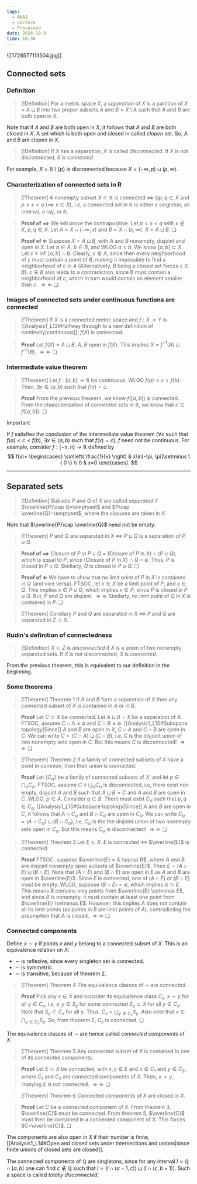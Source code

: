 ```yaml
---
tags:
  - ANA1
  - Lecture
  - Processed
date: 2024-10-9
time: 10:30
---
```

![[1728577113504.jpg]]

## Connected sets

### Definition

>[!Definition]
>For a metric space $X$, a *separation* of $X$ is a partition of $X=A\sqcup B$ into two proper subsets $A$ and $B=X\setminus A$ such that $A$ and $B$ are both open in $X$. 

Note that if $A$ and $B$ are both open in $X$, it follows that $A$ and $B$ are both closed in $X$. A set which is both open and closed in called *clopen* set. So, $A$ and $B$ are clopen in $X$. 

>[!Definition]
>If $X$ has a separation, $X$ is called *disconnected*. If $X$ is not disconnected, $X$ is *connected*.

For example, $X=\mathbb{R}\setminus \{ p \}$ is disconnected because $X=(-\infty, p)\sqcup(p, \infty)$. 
### Characterization of connected sets in R

>[!Theorem]
>A nonempty subset $X\subset \mathbb{R}$ is connected $\iff$ (($p, q\in X$ and $p<x<q$ )$\implies$ $x\in X$), i.e, a connected set in $\mathbb{R}$ is either a singleton, an interval, a ray, or $\mathbb{R}$.

>**Proof of $\implies$**
>We will prove the contrapositive. Let $p<x<q$ with $x \not\in X$, $p, q\in X$. Let $A=X\cap(-\infty, x)$ and $B=X\cap(x, \infty)$. $X=A\sqcup B$. ❏
>
>**Proof of $\Longleftarrow$**
>Suppose $X=A\sqcup B$, with $A$ and $B$ nonempty, disjoint and open in $X$. Let $a\in A$, $b\in B$, and WLOG $a<b$. We know $[a, b]\subset X$. Let $c\equiv \inf \ [a, b]\cap B$. Clearly, $c\not\in A$, since then every neighborhood of $c$ must contain a point of $B$, making it impossible to find a neighborhood of $c$ in $A$ (Alternatively, $B$ being a closed set forces $c\in B$). $c\in B$ also leads to a contradiction, since B must contain a neighborhood of $c$, which in turn would contain an element smaller than $c$. $\Rightarrow\Leftarrow$ ❏

### Images of connected sets under continuous functions are connected

>[!Theorem]
>If $X$ is a connected metric space and $f:X\to Y$ is [[Analysis1_L13#Halfway through to a new definition of continuity|continuous]], $f(X)$ is connected.

>**Proof**
>Let $f(X)=A\sqcup B$, $A$, $B$ open in $f(X)$. This implies $X=f^{-1}(A)\sqcup f^{-1}(B)$. $\Rightarrow\Leftarrow$ ❏

### Intermediate value theorem

>[!Theorem]
>Let $f:[a, b]\to \mathbb{R}$ be continuous, WLOG $f(a)<c<f(b)$. Then, $\exists x\in(a, b)$ such that $f(x)=c$. 

>**Proof**
>From the previous theorem, we know $f([a, b])$ is connected. From the characterization of connected sets in $\mathbb{R}$, we know that $c\in f([a, b])$. ❏

>[!Important]
>If $f$ satisfies the conclusion of the intermediate value theorem ($\forall c$ such that $f(a)<c<f(b)$, $\exists x\in(a, b)$ such that $f(x)=c$), $f$ need not be continuous. For example, consider $f:[-\pi, \pi]\to \mathbb{R}$ defined by
>$$
>f(x)=
>\begin{cases}
>\sin\left( \frac{1}{x} \right) & x\in[-\pi, \pi]\setminus \{ 0 \} \\
>0 & x=0
>\end{cases}.
>$$

---
## Separated sets

>[!Definition]
>Subsets $P$ and $Q$ of $X$ are called *separated* if $\overline{P}\cap Q=\emptyset$ and $P\cap \overline{Q}=\emptyset$, where the closures are taken in $X$.

Note that $\overline{P}\cap \overline{Q}$ need not be empty.

>[!Theorem]
>$P$ and $Q$ are separated in $X$ $\iff$ $P\sqcup Q$ is a separation of $P\cup Q$.

>**Proof of $\implies$**
>Closure of $P$ in $P\cup Q$ = (Closure of $P$ in $X$) $\cap$ ($P\cup Q$), which is equal to $P$, since (Closure of $P$ in $X$) $\cap$ $Q$ = $\emptyset$. Thus, $P$ is closed in $P\cup Q$. Similarly, $Q$ is closed in $P\cup Q$. ❏
>
>**Proof of $\Longleftarrow$**
>We have to show that no limit point of $P$ in $X$ is contained in $Q$ (and vice versa). FTSOC, let $x\in X$ be a limit point of $P$, and $x\in Q$. This implies $x\in P\cup Q$, which implies $x\in P$, since $P$ is closed in $P\cup Q$. But, $P$ and $Q$ are disjoint. $\Rightarrow\Leftarrow$ 
>Similarly, no limit point of $Q$ in $X$ is contained in $P$. ❏

>[!Theorem] Corollary
>$P$ and $Q$ are separated in $X$ $\iff$ $P$ and $Q$ are separated in $Z\supset X$.

### Rudin's definition of connectedness

>[!Definition]
>$X\subset Z$ is *disconnected* if $X$ is a union of two nonempty separated sets.
>If $X$ is not disconnected, $X$ is *connected*.

From the previous theorem, this is equivalent to our definition in the beginning.

### Some theorems

>[!Theorem] Theorem 1
>If $A$ and $B$ form a separation of $X$ then any connected subset of $X$ is contained in $A$ or in $B$.

>**Proof**
>Let $C\subset X$ be connected. Let $A\sqcup B=X$ be a separation of $X$. FTSOC, assume $C\cap A\ne \emptyset$ and $C\cap B\ne \emptyset$. [[Analysis1_L15#Subspace topology|Since]] $A$ and $B$ are open in $X$, $C\cap A$ and $C\cap B$ are open in $C$. We can write $C=(C\cap A)\sqcup(C\cap B)$, i.e, $C$ is the disjoint union of two nonempty sets open in $C$. But this means $C$ is disconnected! $\Rightarrow\Leftarrow$ ❏

>[!Theorem] Theorem 2
>If a family of connected subsets of $X$ have a point in common, then their union is connected.

>**Proof**
>Let $\{ C_{\alpha} \}$ be a family of connected subsets of $X$, and let $p\in \bigcap_{\alpha}C_{\alpha}$. FTSOC, assume $C\equiv \bigcup_{\alpha}C_{\alpha}$ is disconnected, i.e, there exist non empty, disjoint $A$ and $B$ such that $A\sqcup B=C$ and $A$ and $B$ are open in $C$. WLOG, $p\in A$. Consider $q\in B$. There must exist $C_{\alpha}$ such that $p, q\in C_{\alpha}$. [[Analysis1_L15#Subspace topology|Since]] $A$ and $B$ are open in $C$, it follows that $A\cap C_{\alpha}$ and $B\cap C_{\alpha}$ are open in $C_{\alpha}$. We can write $C_{\alpha}=(A\cap C_{\alpha})\sqcup (B\cap C_{\alpha})$, i.e, $C_{\alpha}$ is the the disjoint union of two nonempty sets open in $C_{\alpha}$. But this means $C_{\alpha}$ is disconnected! $\Rightarrow\Leftarrow$ ❏

>[!Theorem] Theorem 3
>Let $E\subset X$. $E$ is connected $\iff$ $\overline{E}$ is connected.

>**Proof**
>FTSOC, suppose $\overline{E} = A \sqcup B$, where $A$ and $B$ are disjoint nonempty open subsets of $\overline{E}$. Then $E = (A \cap E) \sqcup (B \cap E)$. Note that $(A \cap E)$ and $(B \cap E)$ are open in $E$ as $A$ and $B$ are open in $\overline{E}$. Since $E$ is connected, one of $(A \cap E)$ or $(B \cap E)$ must be empty. WLOG, suppose $(B \cap E) = \emptyset$, which implies $A\supset E$.
>This means $B$ contains only points from $\overline{E} \setminus E$, and since $B$ is nonempty, it must contain at least one point from $\overline{E} \setminus E$. However, this implies $A$ does not contain all its limit points (as points in $B$ are limit points of $A$), contradicting the assumption that $A$ is closed. $\Rightarrow\Leftarrow$ ❏

### Connected components

Define $x\sim y$ if points $x$ and $y$ belong to a connected subset of $X$. This is an equivalence relation on $X$:
- $\sim$ is reflexive, since every singleton set is connected.
- $\sim$ is symmetric.
- $\sim$ is transitive, because of theorem 2.

>[!Theorem] Theorem 4
>The equivalence classes of $\sim$ are connected.

>**Proof**
>Pick any $x\in X$ and consider its equivalence class $C_{x}$. $x\sim y$ for all $y\in C_{x}$, i.e, $x, y\in S_{y}$ for some connected $S_{y}\subset X$ for all $y\in C_{x}$. Note that $S_{y}\subset C_{x}$ for all $y$. Thus, $C_{x}=\bigcup_{y\in C_{x}}S_{y}$. Also note that $x\in \bigcap_{y\in C_{x}}S_{y}$. So, from theorem 2, $C_{x}$ is connected. ❏

The equivalence classes of $\sim$ are hence called *connected components* of $X$.

>[!Theorem] Theorem 5
>Any connected subset of $X$ is contained in one of its connected components.

>**Proof**
>Let $E\subset X$ be connected, with $x, y\in E$ and $x\in C_{1}$ and $y\in C_{2}$, where $C_{1}$ and $C_{2}$ are connected components of $X$. Then, $x\not\sim y$, implying $E$ is not connected. $\Rightarrow\Leftarrow$ ❏

>[!Theorem] Theorem 6
>Connected components of $X$ are closed in $X$. 

>**Proof**
>Let $C$ be a connected component of $X$. From theorem 3, $\overline{C}$ must be connected. From theorem 5, $\overline{C}$ must then be contained in a connected component of $X$. This forces $C=\overline{C}$. ❏

The components are also open in $X$ if their number is finite, [[Analysis1_L14#Open and closed sets under intersections and unions|since finite unions of closed sets are closed]].

The connected components of $\mathbb{Q}$ are singletons, since for any interval $I=\mathbb{Q}\cap[a, b]$ one can find $c\not\in \mathbb{Q}$ such that $I=(I\cap(a-1, c))\sqcup (I\cap(c, b+1))$. Such a space is called *totally disconnected*.
